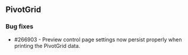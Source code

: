 ## PivotGrid

### Bug fixes

* \#266903 - Preview control page settings now persist properly when printing the PivotGrid data.

